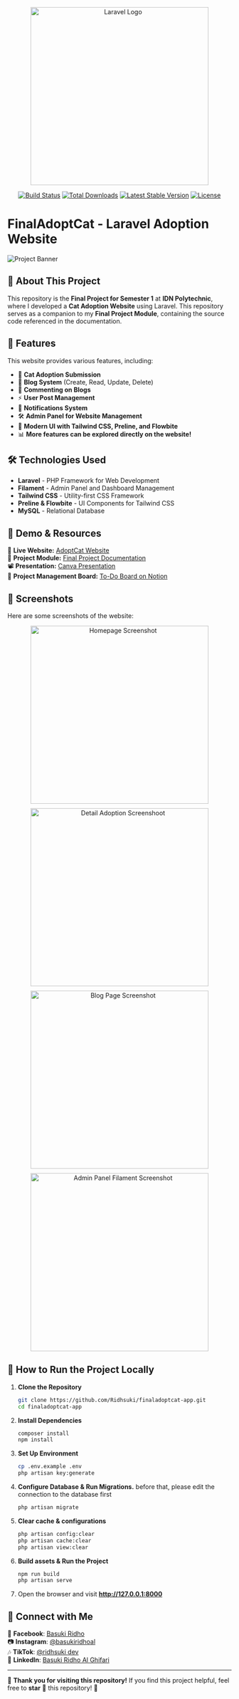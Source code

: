 <p align="center"><a href="https://laravel.com" target="_blank"><img src="https://raw.githubusercontent.com/laravel/art/master/logo-lockup/5%20SVG/2%20CMYK/1%20Full%20Color/laravel-logolockup-cmyk-red.svg" width="400" alt="Laravel Logo"></a></p>

<p align="center">
<a href="https://github.com/laravel/framework/actions"><img src="https://github.com/laravel/framework/workflows/tests/badge.svg" alt="Build Status"></a>
<a href="https://packagist.org/packages/laravel/framework"><img src="https://img.shields.io/packagist/dt/laravel/framework" alt="Total Downloads"></a>
<a href="https://packagist.org/packages/laravel/framework"><img src="https://img.shields.io/packagist/v/laravel/framework" alt="Latest Stable Version"></a>
<a href="https://packagist.org/packages/laravel/framework"><img src="https://img.shields.io/packagist/l/laravel/framework" alt="License"></a>
</p>

# FinalAdoptCat - Laravel Adoption Website

![Project Banner](https://res.cloudinary.com/dv8jmnzaf/image/upload/v1739615336/Screenshot_2025-02-15_170723_akolhh.png)

## 📌 About This Project
This repository is the **Final Project for Semester 1** at **IDN Polytechnic**, where I developed a **Cat Adoption Website** using Laravel. This repository serves as a companion to my **Final Project Module**, containing the source code referenced in the documentation.

## 🌟 Features
This website provides various features, including:
- 🐾 **Cat Adoption Submission**
- 📝 **Blog System** (Create, Read, Update, Delete)
- 💬 **Commenting on Blogs**
- ⚡ **User Post Management**
- 🔔 **Notifications System**
- 🛠 **Admin Panel for Website Management**
- 🎨 **Modern UI with Tailwind CSS, Preline, and Flowbite**
- 📊 **More features can be explored directly on the website!**

## 🛠 Technologies Used
- **Laravel** - PHP Framework for Web Development
- **Filament** - Admin Panel and Dashboard Management
- **Tailwind CSS** - Utility-first CSS Framework
- **Preline & Flowbite** - UI Components for Tailwind CSS
- **MySQL** - Relational Database

## 🎥 Demo & Resources
🔗 **Live Website:** [AdoptCat Website](https://adoptcat.ridhsuki.my.id/)  
📑 **Project Module:** [Final Project Documentation](https://drive.google.com/file/d/1hou7E6rViWBELtbBBshFzLTXZZJpkojn/view?usp=sharing)  
📽 **Presentation:** [Canva Presentation](https://www.canva.com/design/DAGYbfrVjtY/r9RXw1rq478rUmFX4nBleA/edit?utm_content=DAGYbfrVjtY&utm_campaign=designshare&utm_medium=link2&utm_source=sharebutton)  
📌 **Project Management Board:** [To-Do Board on Notion](https://famous-enemy-35d.notion.site/12d8311b0a5980189bdaeaafa8ab9263?v=12d8311b0a598169a75c000c58536733&pvs=4)

## 📸 Screenshots
Here are some screenshots of the website:

<div style="display: flex; flex-wrap: wrap; gap: 10px; justify-content: center; align-items: center;" align="center">
    <img src="https://res.cloudinary.com/dv8jmnzaf/image/upload/v1739615393/Screenshot_131_dqyc2f.png" width="400" alt="Homepage Screenshot">
    <img src="https://res.cloudinary.com/dv8jmnzaf/image/upload/v1739615396/Screenshot_132_ljdxdr.png" width="400" alt="Detail Adoption Screenshoot">
    <img src="https://res.cloudinary.com/dv8jmnzaf/image/upload/v1739615368/Screenshot_133_m710wv.png" width="400" alt="Blog Page Screenshot">
    <img src="https://res.cloudinary.com/dv8jmnzaf/image/upload/v1739615360/Screenshot_130_q0an2r.png" width="400" alt="Admin Panel Filament Screenshot">
</div>

## 🚀 How to Run the Project Locally
1. **Clone the Repository**
   ```bash
   git clone https://github.com/Ridhsuki/finaladoptcat-app.git
   cd finaladoptcat-app
   ```
2. **Install Dependencies**
   ```bash
   composer install
   npm install
   ```
3. **Set Up Environment** 
   ```bash
   cp .env.example .env
   php artisan key:generate
   ```
4. **Configure Database & Run Migrations.** before that, please edit the connection to the database first
   ```bash
   php artisan migrate
   ```
5. **Clear cache & configurations**
   ```sh
   php artisan config:clear
   php artisan cache:clear
   php artisan view:clear
   ```
6. **Build assets & Run the Project**
   ```bash
   npm run build
   php artisan serve
   ```
7. Open the browser and visit **http://127.0.0.1:8000**

## 📢 Connect with Me
📌 **Facebook**: [Basuki Ridho](https://facebook.com/basuki.ridho.921)  
📷 **Instagram**: [@basukiridhoal](https://www.instagram.com/basukiridhoal/?hl=de)  
🎶 **TikTok**: [@ridhsuki dev](https://www.tiktok.com/@ritsuchi_dev)  
💼 **LinkedIn**: [Basuki Ridho Al Ghifari](https://www.linkedin.com/in/basuki-ridho/)  

---
💖 **Thank you for visiting this repository!** If you find this project helpful, feel free to **star** 🌟 this repository! 🚀


